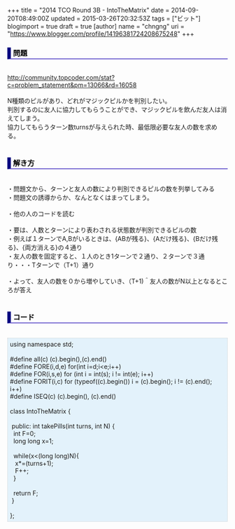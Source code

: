 +++
title = "2014 TCO Round 3B - IntoTheMatrix"
date = 2014-09-20T08:49:00Z
updated = 2015-03-26T20:32:53Z
tags = ["ビット"]
blogimport = true
draft = true
[author]
	name = "chngng"
	uri = "https://www.blogger.com/profile/14196381724208675248"
+++

<div dir="ltr" style="text-align: left;" trbidi="on"><h3 style="border-bottom: 2px solid slateblue; border-left: 8px solid navy; color: black; padding: 0px 0px 1px 5px;">問題 </h3><br /><a href="http://community.topcoder.com/stat?c=problem_statement&amp;pm=13066&amp;rd=16058" target="_blank">http://community.topcoder.com/stat?c=problem_statement&amp;pm=13066&amp;rd=16058</a><br /><br />N種類のピルがあり、どれがマジックピルかを判別したい。<br />判別するのに友人に協力してもらうことができ、マジックピルを飲んだ友人は消えてしまう。<br />協力してもらうターン数turnsが与えられた時、最低限必要な友人の数を求める。<br /><br /><h3 style="border-bottom: 2px solid slateblue; border-left: 8px solid navy; color: black; padding: 0px 0px 1px 5px;">解き方 </h3><br />・問題文から、ターンと友人の数により判別できるピルの数を列挙してみる<br />・問題文の誘導からか、なんとなくはまってしまう。<br /><br />・他の人のコードを読む<br /><br />・要は、人数とターンにより表わされる状態数が判別できるピルの数<br />・例えば１ターンでA,Bがいるときは、{ABが残る}、{Aだけ残る}、{Bだけ残る}、{両方消える}の４通り<br />・友人の数を固定すると、１人のとき1ターンで２通り、２ターンで３通り・・・Tターンで（T+1）通り<br /><br />・よって、友人の数を０から増やしていき、（T+1)＾友人の数がN以上となるところが答え<br /><br /><h3 style="border-bottom: 2px solid slateblue; border-left: 8px solid navy; color: black; padding: 0px 0px 1px 5px;">コード </h3><br /><div style="background-color: #e3f2fb; border: 1px dotted #CCCCCC; padding: 5px;">using namespace std;<br /><br />#define all(c) (c).begin(),(c).end()<br />#define FORE(i,d,e) for(int i=d;i&lt;e;i++)<br />#define FOR(i,s,e) for (int i = int(s); i != int(e); i++)<br />#define FORIT(i,c) for (typeof((c).begin()) i = (c).begin(); i != (c).end(); i++)<br />#define ISEQ(c) (c).begin(), (c).end()<br /><br />class IntoTheMatrix {<br /><br /><span class="Apple-tab-span" style="white-space: pre;"> </span>public: int takePills(int turns, int N) {<br /><span class="Apple-tab-span" style="white-space: pre;">  </span>int F=0;<br /><span class="Apple-tab-span" style="white-space: pre;">  </span>long long x=1;<br /><br /><span class="Apple-tab-span" style="white-space: pre;">  </span>while(x&lt;(long long)N){<br /><span class="Apple-tab-span" style="white-space: pre;">   </span>x*=(turns+1);<br /><span class="Apple-tab-span" style="white-space: pre;">   </span>F++;<br /><span class="Apple-tab-span" style="white-space: pre;">  </span>}<br /><br /><span class="Apple-tab-span" style="white-space: pre;">  </span>return F;<br /><span class="Apple-tab-span" style="white-space: pre;"> </span>}<br /><br />};</div></div>
